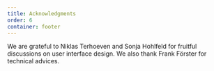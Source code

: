 ```yaml
---
title: Acknowledgments
order: 6
container: footer
---
```

We are grateful to Niklas Terhoeven and Sonja Hohlfeld for fruitful discussions on user interface design.
We also thank Frank Förster for technical advices.
